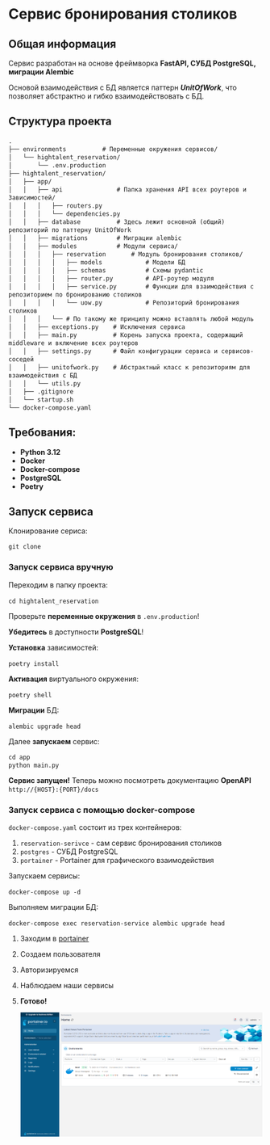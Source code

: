 # Сервис бронирования столиков

## Общая информация

Сервис разработан на основе фреймворка **FastAPI, СУБД PostgreSQL, миграции Alembic**

Основой взаимодействия с БД является паттерн ***UnitOfWork***, что позволяет абстрактно и гибко взаимодействовать с БД.

## Структура проекта

```
.
├── environments          # Переменные окружения сервисов/
│   └── hightalent_reservation/
│       └── .env.production
├── hightalent_reservation/
│   ├── app/
│   │   ├── api               # Папка хранения API всех роутеров и Зависимостей/
│   │   │   ├── routers.py
│   │   │   └── dependencies.py
│   │   ├── database          # Здесь лежит основной (общий) репозиторий по паттерну UnitOfWork
│   │   ├── migrations        # Миграции alembic
│   │   ├── modules           # Модули сервиса/
│   │   │   ├── reservation       # Модуль бронирования столиков/
│   │   │   │   ├── models            # Модели БД
│   │   │   │   ├── schemas           # Схемы pydantic
│   │   │   │   ├── router.py         # API-роутер модуля
│   │   │   │   ├── service.py        # Функции для взаимодействия с репозиторием по бронированию столиков
│   │   │   │   └── uow.py            # Репозиторий бронирования столиков
│   │   │   └── # По такому же принципу можно вставлять любой модуль
│   │   ├── exceptions.py    # Исключения сервиса
│   │   ├── main.py          # Корень запуска проекта, содержащий middleware и включение всех роутеров
│   │   ├── settings.py      # Файл конфигурации сервиса и сервисов-соседей
│   │   ├── unitofwork.py    # Абстрактный класс к репозиториям для взаимодействия с БД
│   │   └── utils.py      
│   ├── .gitignore
│   └── startup.sh
└── docker-compose.yaml   
```

## Требования:

* **Python 3.12**
* **Docker**
* **Docker-compose**
* **PostgreSQL**
* **Poetry**

## Запуск сервиса

Клонирование сериса:

```
git clone
```

### Запуск сервиса вручную

Переходим в папку проекта:

`cd hightalent_reservation`

Проверьте **переменные окружения** в `.env.production`!

**Убедитесь** в доступности **PostgreSQL**!

**Установка** зависимостей:

`poetry install`

**Активация** виртуального окружения:

`poetry shell`

**Миграции** БД:

`alembic upgrade head`

Далее **запускаем** сервис:

```
cd app
python main.py
```

**Сервис запущен!** Теперь можно посмотреть документацию **OpenAPI** `http://{HOST}:{PORT}/docs`

### Запуск сервиса с помощью docker-compose

`docker-compose.yaml` состоит из трех контейнеров:

1. `reservation-serivce` - сам сервис бронирования столиков
2. `postgres` - СУБД PostgreSQL
3. `portainer` - Portainer для графического взаимодействия

Запускаем сервисы:

`docker-compose up -d`

Выполняем миграции БД:

`docker-compose exec reservation-service alembic upgrade head`

1. Заходим в [portainer](http://localhost:9000 "ссылка на portainer")
2. Создаем пользователя
3. Авторизируемся
4. Наблюдаем наши сервисы
5. **Готово!**

   ![1744894111115](image/README/1744894111115.png)

